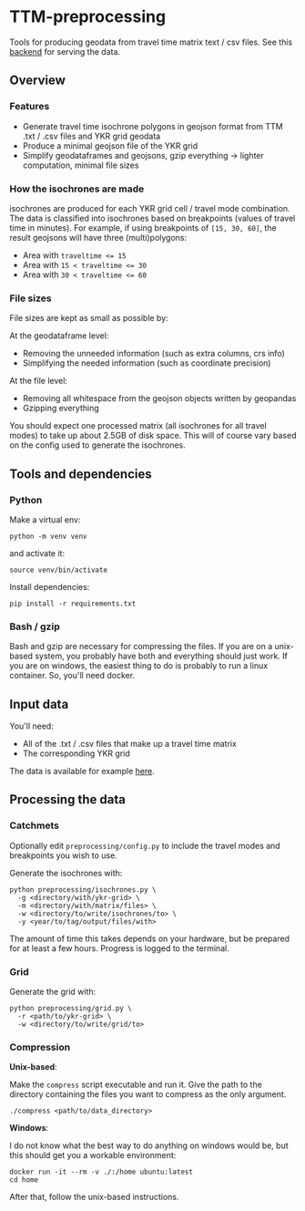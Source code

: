# TTM-preprocessing
Tools for producing geodata from travel time matrix text / csv files.
See this [backend](https://github.com/DigitalGeographyLab/travel-time-matrix-visualisation-backend)
for serving the data.

## Overview
### Features
- Generate travel time isochrone polygons in geojson format
from TTM .txt / .csv files and YKR grid geodata
- Produce a minimal geojson file of the YKR grid
- Simplify geodataframes and geojsons, gzip everything -> lighter computation, minimal file sizes

### How the isochrones are made
isochrones are produced for each YKR grid cell / travel mode combination.
The data is classified into isochrones based on breakpoints
(values of travel time in minutes).
For example, if using breakpoints of `[15, 30, 60]`,
the result geojsons will have three (multi)polygons:
- Area with `traveltime <= 15`
- Area with `15 < traveltime <= 30`
- Area with `30 < traveltime <= 60`

### File sizes
File sizes are kept as small as possible by:

At the geodataframe level:
- Removing the unneeded information (such as extra columns, crs info)
- Simplifying the needed information (such as coordinate precision)

At the file level:
- Removing all whitespace from the geojson objects written by geopandas
- Gzipping everything

You should expect one processed matrix (all isochrones for all travel modes)
to take up about 2.5GB of disk space.
This will of course vary based on the config used to generate the isochrones.

## Tools and dependencies
### Python
Make a virtual env:
```console
python -m venv venv 
```
and activate it:
```console
source venv/bin/activate
```
Install dependencies:
```console
pip install -r requirements.txt
```

### Bash / gzip
Bash and gzip are necessary for compressing the files.
If you are on a unix-based system,
you probably have both and everything should just work.
If you are on windows,
the easiest thing to do is probably to run a linux container.
So, you'll need docker.

## Input data
You'll need:
- All of the .txt / .csv files that make up a travel time matrix
- The corresponding YKR grid

The data is available for example [here](https://zenodo.org/records/8325043).

## Processing the data
### Catchmets
Optionally edit `preprocessing/config.py`
to include the travel modes and breakpoints you wish to use.

Generate the isochrones with:
```console
python preprocessing/isochrones.py \
  -g <directory/with/ykr-grid> \
  -m <directory/with/matrix/files> \
  -w <directory/to/write/isochrones/to> \
  -y <year/to/tag/output/files/with>
```
The amount of time this takes depends on your hardware,
but be prepared for at least a few hours.
Progress is logged to the terminal.

### Grid
Generate the grid with:
```console
python preprocessing/grid.py \
  -r <path/to/ykr-grid> \
  -w <directory/to/write/grid/to>
```

### Compression
**Unix-based**:

Make the `compress` script executable and run it.
Give the path to the directory containing the files you want to compress as the only argument.
```console
./compress <path/to/data_directory>
```

**Windows**:

I do not know what the best way to do anything on windows would be,
but this should get you a workable environment:
```console
docker run -it --rm -v ./:/home ubuntu:latest
cd home
```

After that, follow the unix-based instructions.
